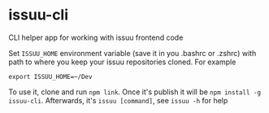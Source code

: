 # issuu-cli
CLI helper app for working with issuu frontend code


Set `ISSUU_HOME` environment variable (save it in you .bashrc or .zshrc) with path to where you keep your issuu repositories cloned. For example

    export ISSUU_HOME=~/Dev

To use it, clone and run `npm link`. Once it's publish it will be `npm install -g issuu-cli`.
Afterwards, it's `issuu [command]`, see `issuu -h` for help
